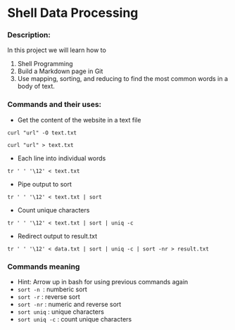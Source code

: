 # Shell Data Processing


### Description: 

In this project we will learn how to 

1. Shell Programming
1. Build a Markdown page in Git
1. Use mapping, sorting, and reducing to find the most common words in a body of text. 


### Commands and their uses: 

- Get the content of the website in a text file  
```
curl "url" -O text.txt
``` 
                 
```
curl "url" > text.txt
```
- Each line into individual words
``` 
tr ' ' '\12' < text.txt 
```
- Pipe output to sort
```
tr ' ' '\12' < text.txt | sort
```
- Count unique characters
```
tr ' ' '\12' < text.txt | sort | uniq -c
```
- Redirect output to result.txt
``` 
tr ' ' '\12' < data.txt | sort | uniq -c | sort -nr > result.txt
```

### Commands meaning
- Hint: Arrow up in bash for using previous commands again
- ```sort -n ```:  numberic sort
- ```sort -r``` :  reverse sort
- ```sort -nr``` : numeric and reverse sort
- ```sort uniq``` : unique characters
- ```sort uniq -c``` : count unique characters 
 
